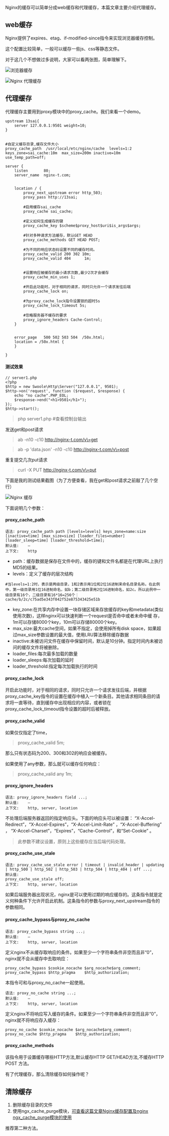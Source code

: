 Nginx的缓存可以简单分成web缓存和代理缓存，本篇文章主要介绍代理缓存。

## web缓存

Nginx提供了expires、etag、if-modified-since指令来实现浏览器缓存控制。

这个配置比较简单，一般可以缓存一些js、css等静态文件。

对于这几个不想做过多说明，大家可以看两张图，简单理解下。

![浏览器缓存](https://cdn.learnku.com/uploads/images/201911/19/41489/ZEbgycTmrL.png!/fw/1240)

![Nginx 代理缓存](https://cdn.learnku.com/uploads/images/201911/20/41489/Vo6VBgbiUr.png!/fw/1240)


## 代理缓存

代理缓存主要用到proxy模块中的proxy_cache。我们来看一个demo。

```
upstream 13sai{
    server 127.0.0.1:9501 weight=10;
}


#自定义缓存目录,缓存文件大小
proxy_cache_path  /usr/local/etc/nginx/cache  levels=1:2  keys_zone=sai_cache:10m  max_size=200m inactive=10m  use_temp_path=off;

server {
    listen       80;
    server_name  nginx-t.com;


    location / {
        proxy_next_upstream error http_503;
        proxy_pass http://13sai;

        #启用缓存sai_cache
        proxy_cache sai_cache; 

        #定义如何生成缓存的键
        proxy_cache_key $scheme$proxy_host$uri$is_args$args;

        #针对多种请求方法缓存，默认GET HEAD
        proxy_cache_methods GET HEAD POST; 

        #为不同的响应状态码设置不同的缓存时间。
        proxy_cache_valid 200 302 10m;
        proxy_cache_valid 404      1m;


        #设置响应被缓存的最小请求次数,最少2次才会缓存
        proxy_cache_min_uses 1;

        #开启此功能时，对于相同的请求，同时只允许一个请求发往后端
        proxy_cache_lock on; 

        #为proxy_cache_lock指令设置锁的超时5s
        proxy_cache_lock_timeout 5s;

        #忽略服务器不缓存的要求
        proxy_ignore_headers Cache-Control; 
    }


    error_page   500 502 503 504  /50x.html;
    location = /50x.html {
    }

}
```

#### 测试效果


```
// server1.php
<?php
$http = new Swoole\Http\Server("127.0.0.1", 9501);
$http->on('request', function ($request, $response) {
    echo "no cache".PHP_EOL;
    $response->end("<h1>9501</h1>");
});
$http->start();
```

> php server1.php #查看控制台输出

发送get和post请求

> ab -n10 -c10 http://nginx-t.com/v\=get

> ab -p 'data.json' -n10 -c10 http://nginx-t.com/v\=post

重复提交几次put请求

> curl -X PUT http://nginx-t.com/v\=put 

下面是我的测试结果截图（为了方便查看，我在get和post请求之前敲了几个空行）

![Nginx 缓存](https://cdn.learnku.com/uploads/images/201911/20/41489/StGI2M5SyZ.png!/fw/1240)

下面说明几个参数：

#### proxy_cache_path

```
语法:	proxy_cache_path path [levels=levels] keys_zone=name:size [inactive=time] [max_size=size] [loader_files=number] [loader_sleep=time] [loader_threshold=time];
默认值:	—
上下文:	http
```

- path：缓存数据是保存在文件中的，缓存的键和文件名都是在代理URL上执行MD5的结果。
- levels：定义了缓存的层次结构 
```
#当levels=1:2时，表示是两级目录，1和2表示用1位和2位16进制来命名目录名称。在此例中，第一级目录用1位16进制命名，如b；第二级目录用2位16进制命名，如2c。所以此例中一级目录有16个，二级目录有16*16=256个：
cache/b/2c/c75ad5e343f042f52e875343425e51b
```
- key_zone:在共享内存中设置一块存储区域来存放缓存的key和metadata(类似使用次数)，这样nginx可以快速判断一个request是否命中或者未命中缓 存，1m可以存储8000个key，10m可以存储80000个key。
- max_size:最大cache空间，如果不指定，会使用掉所有disk space，如果超过max_size参数设置的最大值，使用LRU算法移除缓存数据
- inactive:未被访问文件在缓存中保留时间，默认是10分钟。指定时间内未被访问的缓存文件将被删除。
- loader_files:每次最多加载的数量
- loader_sleeps:每次加载的延时
- loader_threshold:指定每次加载执行的时间

#### proxy_cache_lock

开启此功能时，对于相同的请求，同时只允许一个请求发往后端，并根据proxy_cache_key指令的设置在缓存中植入一个新条目。其他请求相同条目的请求将一直等待，直到缓存中出现相应的内容，或者锁在proxy_cache_lock_timeout指令设置的超时后被释放。

#### proxy_cache_valid

如果仅仅指定了time，
> proxy_cache_valid 5m;

那么只有状态码为200、300和302的响应会被缓存。

如果使用了any参数，那么就可以缓存任何响应：

> proxy_cache_valid any 1m;


#### proxy_ignore_headers
```
语法:	proxy_ignore_headers field ...;
默认值:	—
上下文:	http, server, location
```

不处理后端服务器返回的指定响应头。下面的响应头可以被设置： “X-Accel-Redirect”，“X-Accel-Expires”，“X-Accel-Limit-Rate” ，“X-Accel-Buffering” ， “X-Accel-Charset”，“Expires”，“Cache-Control”，和“Set-Cookie” 。

> 此参数不建议设置，原则上这些缓存应当后端代码处理。

#### proxy_cache_use_stale
```
语法:	proxy_cache_use_stale error | timeout | invalid_header | updating | http_500 | http_502 | http_503 | http_504 | http_404 | off ...;
默认值:	
proxy_cache_use_stale off;
上下文:	http, server, location
```

如果后端服务器出现状况，nginx是可以使用过期的响应缓存的。这条指令就是定义何种条件下允许开启此机制。这条指令的参数与proxy_next_upstream指令的参数相同。

#### proxy_cache_bypass与proxy_no_cache

```
语法:	proxy_cache_bypass string ...;
默认值:	—
上下文:	http, server, location
```
定义nginx不从缓存取响应的条件。如果至少一个字符串条件非空而且非“0”，nginx就不会从缓存中去取响应：
```
proxy_cache_bypass $cookie_nocache $arg_nocache$arg_comment;
proxy_cache_bypass $http_pragma    $http_authorization;
```

本指令可和与proxy_no_cache一起使用。
```
语法:	proxy_no_cache string ...;
默认值:	—
上下文:	http, server, location
```
定义nginx不将响应写入缓存的条件。如果至少一个字符串条件非空而且非“0”，nginx就不将响应存入缓存：
```
proxy_no_cache $cookie_nocache $arg_nocache$arg_comment;
proxy_no_cache $http_pragma    $http_authorization;
```


#### proxy_cache_methods

该指令用于设置缓存哪些HTTP方法,默认缓存HTTP GET/HEAD方法,不缓存HTTP POST 方法。

有了代理缓存，那么清除缓存如何操作呢？

## 清除缓存

1. 删除缓存目录的文件
2. 使用ngx_cache_purge模块，[可查看这篇文章Nginx缓存配置及nginx ngx_cache_purge模块的使用](https://www.cnblogs.com/Eivll0m/p/4921829.html)

推荐第二种方法。

